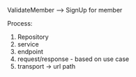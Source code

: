 ValidateMember --> SignUp for member

Process:
1) Repository
2) service
3) endpoint
4) request/response - based on use case
5) transport -> url path


